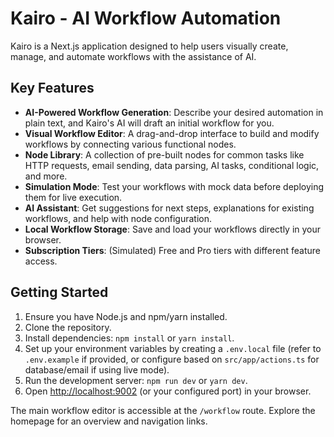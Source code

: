 
# Kairo - AI Workflow Automation

Kairo is a Next.js application designed to help users visually create, manage, and automate workflows with the assistance of AI.

## Key Features

*   **AI-Powered Workflow Generation**: Describe your desired automation in plain text, and Kairo's AI will draft an initial workflow for you.
*   **Visual Workflow Editor**: A drag-and-drop interface to build and modify workflows by connecting various functional nodes.
*   **Node Library**: A collection of pre-built nodes for common tasks like HTTP requests, email sending, data parsing, AI tasks, conditional logic, and more.
*   **Simulation Mode**: Test your workflows with mock data before deploying them for live execution.
*   **AI Assistant**: Get suggestions for next steps, explanations for existing workflows, and help with node configuration.
*   **Local Workflow Storage**: Save and load your workflows directly in your browser.
*   **Subscription Tiers**: (Simulated) Free and Pro tiers with different feature access.

## Getting Started

1.  Ensure you have Node.js and npm/yarn installed.
2.  Clone the repository.
3.  Install dependencies: `npm install` or `yarn install`.
4.  Set up your environment variables by creating a `.env.local` file (refer to `.env.example` if provided, or configure based on `src/app/actions.ts` for database/email if using live mode).
5.  Run the development server: `npm run dev` or `yarn dev`.
6.  Open [http://localhost:9002](http://localhost:9002) (or your configured port) in your browser.

The main workflow editor is accessible at the `/workflow` route. Explore the homepage for an overview and navigation links.

